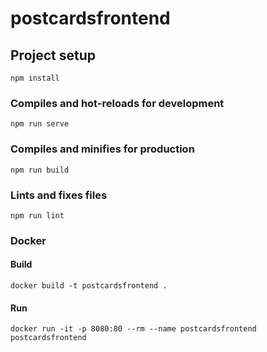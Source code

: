 # postcardsfrontend

## Project setup
```
npm install
```

### Compiles and hot-reloads for development
```
npm run serve
```

### Compiles and minifies for production
```
npm run build
```

### Lints and fixes files
```
npm run lint
```

### Docker

#### Build
```
docker build -t postcardsfrontend .
```
#### Run
```
docker run -it -p 8080:80 --rm --name postcardsfrontend postcardsfrontend
``` 
